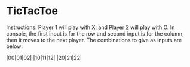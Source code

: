 # TicTacToe
Instructions:
Player 1 will play with X, and Player 2 will play with O.
In console, the first input is for the row and second input is for the column, then it moves to the next player. The combinations to give as inputs are below:

|00|01|02|
|10|11|12|
|20|21|22|
